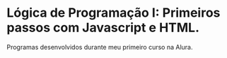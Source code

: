 # Lógica de Programação I: Primeiros passos com Javascript e HTML.
Programas desenvolvidos durante meu primeiro curso na Alura.
